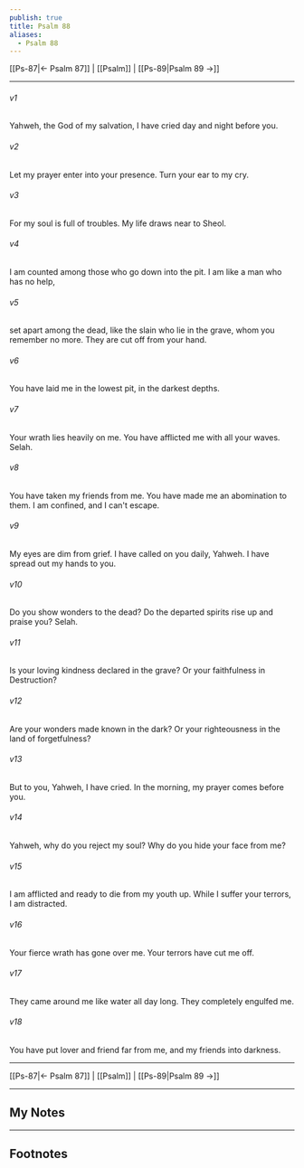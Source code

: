 ```yaml
---
publish: true
title: Psalm 88
aliases:
  - Psalm 88
---
```


[[Ps-87|← Psalm 87]] | [[Psalm]] | [[Ps-89|Psalm 89 →]]
***



###### v1 
Yahweh, the God of my salvation, I have cried day and night before you. 

###### v2 
Let my prayer enter into your presence. Turn your ear to my cry. 

###### v3 
For my soul is full of troubles. My life draws near to Sheol. 

###### v4 
I am counted among those who go down into the pit. I am like a man who has no help, 

###### v5 
set apart among the dead, like the slain who lie in the grave, whom you remember no more. They are cut off from your hand. 

###### v6 
You have laid me in the lowest pit, in the darkest depths. 

###### v7 
Your wrath lies heavily on me. You have afflicted me with all your waves. Selah. 

###### v8 
You have taken my friends from me. You have made me an abomination to them. I am confined, and I can't escape. 

###### v9 
My eyes are dim from grief. I have called on you daily, Yahweh. I have spread out my hands to you. 

###### v10 
Do you show wonders to the dead? Do the departed spirits rise up and praise you? Selah. 

###### v11 
Is your loving kindness declared in the grave? Or your faithfulness in Destruction? 

###### v12 
Are your wonders made known in the dark? Or your righteousness in the land of forgetfulness? 

###### v13 
But to you, Yahweh, I have cried. In the morning, my prayer comes before you. 

###### v14 
Yahweh, why do you reject my soul? Why do you hide your face from me? 

###### v15 
I am afflicted and ready to die from my youth up. While I suffer your terrors, I am distracted. 

###### v16 
Your fierce wrath has gone over me. Your terrors have cut me off. 

###### v17 
They came around me like water all day long. They completely engulfed me. 

###### v18 
You have put lover and friend far from me, and my friends into darkness.

***
[[Ps-87|← Psalm 87]] | [[Psalm]] | [[Ps-89|Psalm 89 →]]

---
## My Notes

---
## Footnotes